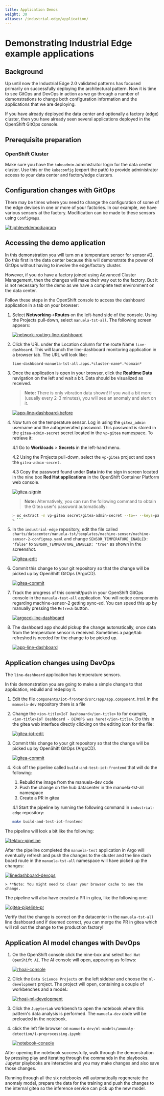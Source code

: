 ```yaml
---
title: Application Demos
weight: 30
aliases: /industrial-edge/application/
---
```


# Demonstrating Industrial Edge example applications

## Background

Up until now the Industrial Edge 2.0 validated patterns has focused primarily on successfully deploying the architectural pattern. Now it is time to see
GitOps and DevOps in action as we go through a number of demonstrations to change both configuration information and the applications that we are
deploying.

If you have already deployed the data center and optionally a factory (edge) cluster, then you have already seen several applications deployed in the
OpenShift GitOps console.

## Prerequisite preparation

### OpenShift Cluster

Make sure you have the `kubeadmin` administrator login for the data center cluster. Use this or the `kubeconfig` (export the path) to provide administrator access to your data center and factory/edge clusters.

## Configuration changes with GitOps

There may be times where you need to change the configuration of some of the edge devices in one or more of your factories. In our example, we have various sensors at the factory. Modification can be made to these sensors using
`ConfigMaps`.

[![highleveldemodiagram](/images/industrial-edge/highleveldemodiagram-v2.png)](/images/industrial-edge/highleveldemodiagram-v2.png)

## Accessing the demo application

In this demonstration you will turn on a temperature sensor for sensor #2. Do this first in the data center because this will demonstrate the power of GitOps without having to involve the edge/factory cluster. 

However, if you do have a factory joined using Advanced Cluster Management, then the changes will make their way out to the factory. But it is not necessary for the demo as we have a complete test environment on the data center.

Follow these steps in the OpenShift console to access the dashboard application in a tab on your browser:

1. Select **Networking**->**Routes** on the left-hand side of the console. Using the Projects pull-down, select `manuela-tst-all`. The following screen appears: 

    [![network-routing-line-dashboard](/images/industrial-edge/network-routing-line-dashboard.png)](/images/industrial-edge/network-routing-line-dashboard.png)

2. Click the URL under the Location column for the route Name `line-dashboard`. This will launch the line-dashboard monitoring application in a browser tab. The URL will look like:

    `line-dashboard-manuela-tst-all.apps.*cluster-name*.*domain*`

3. Once the application is open in your browser, click the **Realtime Data** navigation on the left and wait a bit. Data should be visualized as received.

    > **Note:** There is only vibration data shown! If you wait a bit more (usually every 2-3 minutes), you will see an anomaly and alert on it.

    [![app-line-dashboard-before](/images/industrial-edge/app-line-dashboard-before.png)](/images/industrial-edge/app-line-dashboard-before.png)

4. Now turn on the temperature sensor. Log in using the `gitea_admin` username and the autogenerated password. This password is stored in the `gitea-admin-secret` secret located in the `vp-gitea` namespace. To retrieve it:

    4.1 Go to **Workloads** > **Secrets** in the left-hand menu.

    4.2  Using the Projects pull-down, select the `vp-gitea` project and open the `gitea-admin-secret`.

    4.3 Copy the password found under **Data** into the sign in screen located in the nine box **Red Hat applications** in the OpenShift Container Platform web console. 

    [![gitea-signin](/images/industrial-edge/gitea-signin.png)](/images/industrial-edge/gitea-signin.png)

    > **Note:** Alternatively, you can run the following command to obtain the Gitea user's password automatically:  
    >  
     ```sh
    > oc extract -n vp-gitea secret/gitea-admin-secret --to=- --keys=password 2>/dev/null
    > ```

5. In the `industrial-edge` repository, edit the file called `charts/datacenter/manuela-tst/templates/machine-sensor/machine-sensor-2-configmap.yaml`
and change `SENSOR_TEMPERATURE_ENABLED: "false"` to `SENSOR_TEMPERATURE_ENABLED: "true"` as shown in the screenshot.

    [![gitea-edit](/images/industrial-edge/gitea-edit.png)](/images/industrial-edge/gitea-edit.png)

6. Commit this change to your git repository so that the change will be picked up by OpenShift GitOps (ArgoCD).

    [![gitea-commit](/images/industrial-edge/gitea-commit.png)](/images/industrial-edge/gitea-commit.png)

7. Track the progress of this commit/push in your OpenShift GitOps console in the `manuela-test-all` application. You will notice components regarding
machine-sensor-2 getting sync-ed. You can speed this up by manually pressing the `Refresh` button.

    [![argocd-line-dashboard](/images/industrial-edge/argocd-line-dashboard.png)](/images/industrial-edge/argocd-line-dashboard.png)

8. The dashboard app should pickup the change automatically, once data from the temperature sensor is received. Sometimes a page/tab refreshed is needed for the change to be picked up.

    [![app-line-dashboard](/images/industrial-edge/argocd-machine-sensor2.png)](/images/industrial-edge/argocd-machine-sensor2.png)

## Application changes using DevOps

The `line-dashboard` application has temperature sensors. 

In this demonstration you are going to make a simple change to that application, rebuild and redeploy
it. 

1. Edit the file `components/iot-frontend/src/app/app.component.html` in the `manuela-dev` repository there is a file

2. Change the
`<ion-title>IoT Dashboard</ion-title>` to for example,
`<ion-title>IoT Dashboard - DEVOPS was here!</ion-title>`. Do this in the
gitea web interface directly clicking on the editing icon for the file:

    [![gitea-iot-edit](/images/industrial-edge/gitea-iot-edit.png)](/images/industrial-edge/gitea-iot-edit.png)

3. Commit this change to your git repository so that the change will be picked up by OpenShift GitOps (ArgoCD).

    [![gitea-commit](/images/industrial-edge/gitea-commit.png)](/images/industrial-edge/gitea-commit-1.png)

4. Kick off the pipeline called `build-and-test-iot-frontend` that will do the following:

    1. Rebuild the image from the manuela-dev code
    2. Push the change on the hub datacenter in the manuela-tst-all namespace
    3. Create a PR in gitea

    4.1 Start the pipeline by running the following command in `industrial-edge` repository:

    ```sh
    make build-and-test-iot-frontend
    ```

The pipeline will look a bit like the following:

[![tekton-pipeline](/images/industrial-edge/pipeline-iot-frontend.png)](/images/industrial-edge/pipeline-iot-frontend.png)

After the pipeline completed the `manuela-test` application in Argo will eventually refresh and push the changes to the cluster and the line dash board route in the `manuela-tst-all` namespace will have picked up the changes:

[![linedashboard-devops](/images/industrial-edge/line-dashboard-devops.png)](/images/industrial-edge/line-dashboard-devops.png)

    > **Note: You might need to clear your browser cache to see the change. 
   
The pipeline will also have created a PR in gitea, like the following one:

[![gitea-pipeline-pr](/images/industrial-edge/gitea-pipeline-pr.png)](/images/industrial-edge/gitea-pipeline-pr.png)

Verify that the change is correct on the datacenter in the `manuela-tst-all` line dashboard and if deemed correct, you can merge the PR in gitea which will roll out the change to the production factory!

## Application AI model changes with DevOps

1. On the OpenShift console click the nine-box and select `Red Hat OpenShift AI`. The AI console will open, appearing as follows:

    [![rhoai-console](/images/industrial-edge/rhoai-console-home.png)](/images/industrial-edge/rhoai-console-home.png)

2. Click the `Data Science Projects` on the left sidebar and choose the `ml-development` project. The project will open, containing a couple of workbenches and a model.:

    [![rhoai-ml-development](/images/industrial-edge/rhoai-ml-development.png)](/images/industrial-edge/rhoai-ml-development.png)

3. Click the `JupyterLab` workbench to open the notebook where this pattern's data analysis is performed. The `manuela-dev` code will be preloaded in the notebook. 

4. click the left file browser on `manuela-dev/ml-models/anomaly-detection/1-preprocessing.ipynb`:

    [![notebook-console](/images/industrial-edge/notebook-console.png)](/images/industrial-edge/notebook-console.png)

After opening the notebook successfully, walk through the demonstration by pressing play and iterating through the commands in the playbooks. Jupyter playbooks are interactive and you may make changes and also save those changes.

Running through all the six notebooks will automatically regenerate the anomaly model, prepare the data for the training and push the changes to the internal
gitea so the inference service can pick up the new model.
